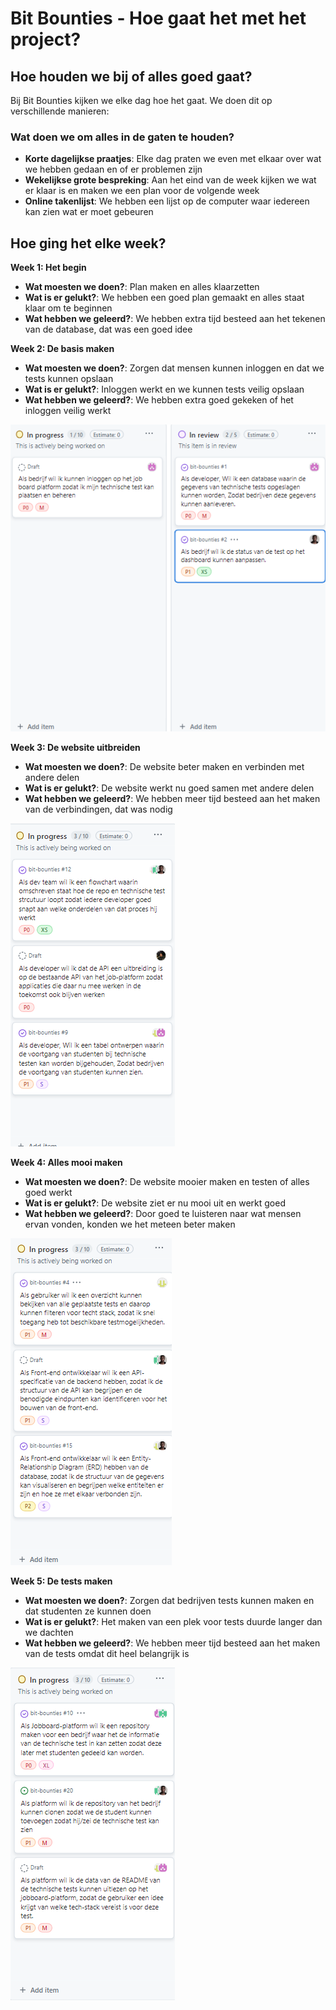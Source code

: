 # Bit Bounties - Hoe gaat het met het project?

## Hoe houden we bij of alles goed gaat?

Bij Bit Bounties kijken we elke dag hoe het gaat. We doen dit op verschillende manieren:

### Wat doen we om alles in de gaten te houden?

- **Korte dagelijkse praatjes**: Elke dag praten we even met elkaar over wat we hebben gedaan en of er problemen zijn
- **Wekelijkse grote bespreking**: Aan het eind van de week kijken we wat er klaar is en maken we een plan voor de volgende week
- **Online takenlijst**: We hebben een lijst op de computer waar iedereen kan zien wat er moet gebeuren

## Hoe ging het elke week?

**Week 1: Het begin**
- **Wat moesten we doen?**: Plan maken en alles klaarzetten
- **Wat is er gelukt?**: We hebben een goed plan gemaakt en alles staat klaar om te beginnen
- **Wat hebben we geleerd?**: We hebben extra tijd besteed aan het tekenen van de database, dat was een goed idee

**Week 2: De basis maken**
- **Wat moesten we doen?**: Zorgen dat mensen kunnen inloggen en dat we tests kunnen opslaan
- **Wat is er gelukt?**: Inloggen werkt en we kunnen tests veilig opslaan
- **Wat hebben we geleerd?**: We hebben extra goed gekeken of het inloggen veilig werkt

![Week 2 foto](docs/sprint2.png)

**Week 3: De website uitbreiden**
- **Wat moesten we doen?**: De website beter maken en verbinden met andere delen
- **Wat is er gelukt?**: De website werkt nu goed samen met andere delen
- **Wat hebben we geleerd?**: We hebben meer tijd besteed aan het maken van de verbindingen, dat was nodig

![Week 3 foto](docs/sprint3.png)

**Week 4: Alles mooi maken**
- **Wat moesten we doen?**: De website mooier maken en testen of alles goed werkt
- **Wat is er gelukt?**: De website ziet er nu mooi uit en werkt goed
- **Wat hebben we geleerd?**: Door goed te luisteren naar wat mensen ervan vonden, konden we het meteen beter maken

![Week 4 foto](docs/sprint4.png)

**Week 5: De tests maken**
- **Wat moesten we doen?**: Zorgen dat bedrijven tests kunnen maken en dat studenten ze kunnen doen
- **Wat is er gelukt?**: Het maken van een plek voor tests duurde langer dan we dachten
- **Wat hebben we geleerd?**: We hebben meer tijd besteed aan het maken van de tests omdat dit heel belangrijk is

![Week 5 foto](docs/sprint5.png)